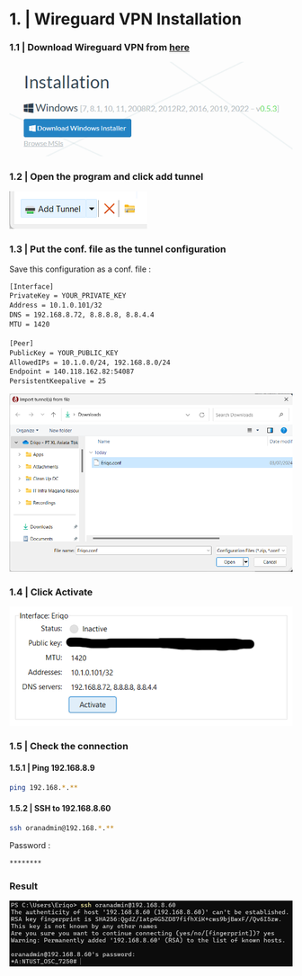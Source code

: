 # 1. | Wireguard VPN Installation

### 1.1 | Download Wireguard VPN from [here](https://www.wireguard.com/install/)

![Wireguard VPN](../assets/vpn_installation/Screenshot%202024-07-03%20103852.png)

### 1.2 | Open the program and click add tunnel
![Add Tunnel](../assets/vpn_installation/Screenshot%202024-07-03%20111843.png)

### 1.3 | Put the conf. file as the tunnel configuration
Save this configuration as a conf. file :
```bash
[Interface]
PrivateKey = YOUR_PRIVATE_KEY
Address = 10.1.0.101/32
DNS = 192.168.8.72, 8.8.8.8, 8.8.4.4
MTU = 1420

[Peer]
PublicKey = YOUR_PUBLIC_KEY
AllowedIPs = 10.1.0.0/24, 192.168.8.0/24
Endpoint = 140.118.162.82:54087
PersistentKeepalive = 25
```

![Conf](../assets/vpn_installation/Screenshot%202024-07-03%20112926.png)

### 1.4 | Click Activate
![Activate](../assets/vpn_installation/Screenshot%202024-07-03%20113000.png)

### 1.5 | Check the connection
#### 1.5.1 | Ping 192.168.8.9
```bash
ping 192.168.*.**
```
#### 1.5.2 | SSH to 192.168.8.60
```bash
ssh oranadmin@192.168.*.**
```

Password :
```bash
********
```

### Result
![Result](../assets/vpn_installation/Screenshot%202024-07-03%20004701.png)